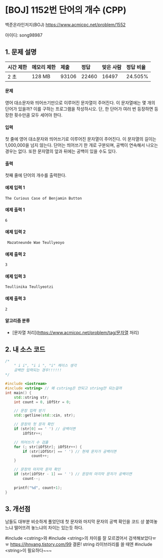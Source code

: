 # [BOJ] 1152번 단어의 개수 (CPP)

백준온라인저지(BOJ) https://www.acmicpc.net/problem/1552

아이디: song98987



## 1. 문제 설명

| 시간 제한 | 메모리 제한 | 제출  | 정답  | 맞은 사람 | 정답 비율 |
| :-------- | :---------- | :---- | :---- | :-------- | :-------- |
| 2 초      | 128 MB      | 93106 | 22460 | 16497     | 24.505%   |

#### 문제

영어 대소문자와 띄어쓰기만으로 이루어진 문자열이 주어진다. 이 문자열에는 몇 개의 단어가 있을까? 이를 구하는 프로그램을 작성하시오. 단, 한 단어가 여러 번 등장하면 등장한 횟수만큼 모두 세어야 한다.

#### 입력

첫 줄에 영어 대소문자와 띄어쓰기로 이루어진 문자열이 주어진다. 이 문자열의 길이는 1,000,000을 넘지 않는다. 단어는 띄어쓰기 한 개로 구분되며, 공백이 연속해서 나오는 경우는 없다. 또한 문자열의 앞과 뒤에는 공백이 있을 수도 있다.

#### 출력

첫째 줄에 단어의 개수를 출력한다.



#### 예제 입력 1

```
The Curious Case of Benjamin Button
```

#### 예제 출력 1

```
6
```

#### 예제 입력 2

```
 Mazatneunde Wae Teullyeoyo
```

#### 예제 출력 2

```
3
```

#### 예제 입력 3

```
Teullinika Teullyeotzi 
```

#### 예제 출력 3

```
2
```



#### 알고리즘 분류

- [문자열 처리](https://www.acmicpc.net/problem/tag/문자열 처리)



## 2. 내 소스 코드

```C++
/*
	" i i", "i i ", "i" 케이스 생각
	공백만 입력되는 경우!!!!!!
*/

#include <iostream>
#include <string> // 왜 cstring은 안되고 string만 되는걸까
int main() {
	std::string str;
	int count = 0, iOfStr = 0;

	// 문장 입력 받기
	std::getline(std::cin, str);

	// 문장의 첫 문자 확인
	if (str[0] == ' ') // 공백이면
		iOfStr++;

	// 띄어쓰기 수 검출
	for (; str[iOfStr]; iOfStr++) {
		if (str[iOfStr] == ' ') // 현재 문자가 공백이면
			count++;
	}

	// 문장의 마지막 문자 확인
	if (str[iOfStr - 1] == ' ') // 문장의 마지막 문자가 공백이면
		count--;
	
	printf("%d", count+1);
}
```



## 3. 개선점

남들도 대부분 비슷하게 풀었던데 첫 문자와 마지막 문자의 공백 확인을 코드 상 붙여놓느냐 떨어뜨려 놓느냐의 차이는 있는듯 하다. 



\#include \<cstring>와 #include \<string>의 차이를 잘 모르겠어서 검색해보았다ㅠㅠ
https://jhnyang.tistory.com/99
결론! string 라이브러리를 쓸 때엔 \#include \<string>이 필요하다~~~